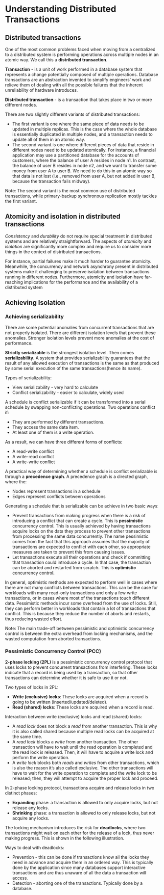 # Understanding Distributed Transactions

## Distributed transactions

One of the most common problems faced when moving from a centralized to a distributed system is performing operations across multiple nodes in an atomic way. We call this a **distributed transaction**.

**Transaction** - is a unit of work performed in a database system that represents a change potentially composed of multiple operations. Database transactions are an abstraction invented to simplify engineers’ work and relieve them of dealing with all the possible failures that the inherent unreliability of hardware introduces.

**Distributed transaction** - is a transaction that takes place in two or more different nodes.

There are two slightly different variants of distributed transactions:
- The first variant is one where the same piece of data needs to be updated in multiple replicas. This is the case where the whole database is essentially duplicated in multiple nodes, and a transaction needs to update all of them in an atomic way.
- The second variant is one where different pieces of data that reside in different nodes need to be updated atomically. For instance, a financial application may use a partitioned database for the accounts of customers, where the balance of user A resides in node n1. In contrast, the balance of user B resides in node n2, and we want to transfer some money from user A to user B. We need to do this in an atomic way so that data is not lost (i.e., removed from user A, but not added in user B, because the transaction fails midway).

Note: The second variant is the most common use of distributed transactions, while primary-backup synchronous replication mostly tackles the first variant.

## Atomicity and isolation in distributed transactions

*Consistency* and *durability* do not require special treatment in distributed systems and are relatively straightforward. 
The aspects of *atomicity* and *isolation* are significantly more complex and require us to consider more things in the context of distributed transactions.

For instance, partial failures make it much harder to guarantee atomicity. Meanwhile, the concurrency and network asynchrony present in distributed systems make it challenging to preserve isolation between transactions running in different nodes.
Furthermore, atomicity and isolation have far-reaching implications for the performance and the availability of a distributed system

## Achieving Isolation

### Achieving serializability

There are some potential anomalies from concurrent transactions that are not properly isolated. There are different isolation levels that prevent these anomalies. Stronger isolation levels prevent more anomalies at the cost of performance.

**Strictly serializable** is the strongest isolation level. Then comes **serializability**.
A system that provides serializability guarantees that the result of any allowed execution of transactions is the same as that produced by some serial execution of the same transactions(hence its name).

Types of serializability:
- View serializability - very hard to calculate
- Conflict serializability - easier to calculate, widely used

A schedule is conflict serializable if it can be transformed into a serial schedule by swapping non-conflicting operations. Two operations conflict if:
- They are performed by different transactions.
- They access the same data item.
- At least one of them is a write operation.

As a result, we can have three different forms of conflicts:
- A read-write conflict
- A write-read conflict
- A write-write conflict

A practical way of determining whether a schedule is conflict serializable is through a **precedence graph**. A precedence graph is a directed graph, where the:
- Nodes represent transactions in a schedule
- Edges represent conflicts between operations

Generating a schedule that is serializable can be achieve in two basic ways:
- Prevent transactions from making progress when there is a risk of introducing a conflict that can create a cycle. This is **pessimistic** concurrency control. This is usually achieved by having transactions acquire locks on the data they process to prevent other transactions from processing the same data concurrently. The name pessimistic comes from the fact that this approach assumes that the majority of transactions are expected to conflict with each other, so appropriate measures are taken to prevent this from causing issues.
- Let transactions execute all their operations and check if committing that transaction could introduce a cycle. In that case, the transaction can be aborted and restarted from scratch. This is **optimistic** concurrency control.

In general, optimistic methods are expected to perform well in cases where there are not many conflicts between transactions. This can be the case for workloads with many read-only transactions and only a few write transactions, or in cases where most of the transactions touch different data.
Pessimistic methods incur some overhead from the use of locks. Still, they can perform better in workloads that contain a lot of transactions that conflict. This is because they reduce the number of aborts and restarts, thus reducing wasted effort.

Note: The main trade-off between pessimistic and optimistic concurrency control is between the extra overhead from locking mechanisms, and the wasted computation from aborted transactions.

### Pessimistic Concurrency Control (PCC)

**2-phase locking (2PL)** is a pessimistic concurrency control protocol that uses locks to prevent concurrent transactions from interfering. These locks indicate that a record is being used by a transaction, so that other transactions can determine whether it is safe to use it or not.

Two types of locks in 2PL:
- **Write (exclusive) locks**: These locks are acquired when a record is going to be written (inserted/updated/deleted).
- **Read (shared) locks**: These locks are acquired when a record is read.

Interaction between write (exclusive) locks and read (shared) locks:
- A *read lock* does not block a *read* from another transaction. This is why it is also called shared because multiple read locks can be acquired at the same time.
- A *read lock* blocks a *write* from another transaction. The other transaction will have to wait until the read operation is completed and the read lock is released. Then, it will have to acquire a write lock and perform the write operation.
- A *write lock* blocks both *reads* and *writes* from other transactions, which is also the reason it’s also called exclusive. The other transactions will have to wait for the write operation to complete and the write lock to be released; then, they will attempt to acquire the proper lock and proceed.

In 2-phase locking protocol, transactions acquire and release locks in two distinct phases:
- **Expanding** phase: a transaction is allowed to only acquire locks, but not release any locks.
- **Shrinking** phase: a transaction is allowed to only release locks, but not acquire any locks.

The locking mechanism introduces the risk for **deadlocks**, where two transactions might wait on each other for the release of a lock, thus never making progress. This is shown in the following illustration.

Ways to deal with deadlocks:
- Prevention - this can be done if transactions know all the locks they need in advance and acquire them in an ordered way. This is typically done by the application since many databases support interactive transactions and are thus unaware of all the data a transaction will access.
- Detection - aborting one of the transactions. Typically done by a database.